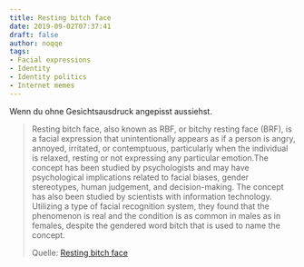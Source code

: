 ```yaml
---
title: Resting bitch face
date: 2019-09-02T07:37:41
draft: false
author: noqqe
tags:
- Facial expressions
- Identity
- Identity politics
- Internet memes
---
```


Wenn du ohne Gesichtsausdruck angepisst aussiehst.

> Resting bitch face, also known as RBF, or bitchy resting face (BRF), is a
> facial expression that unintentionally appears as if a person is angry,
> annoyed, irritated, or contemptuous, particularly when the individual is
> relaxed, resting or not expressing any particular emotion.The concept has been
> studied by psychologists and may have psychological implications related to
> facial biases, gender stereotypes, human judgement, and decision-making.  The
> concept has also been studied by scientists with information technology.
> Utilizing a type of facial recognition system, they found that the phenomenon
> is real and the condition is as common in males as in females, despite the
> gendered word bitch that is used to name the concept.
>
> Quelle: [Resting bitch face](https://en.wikipedia.org/wiki/Resting_bitch_face)
